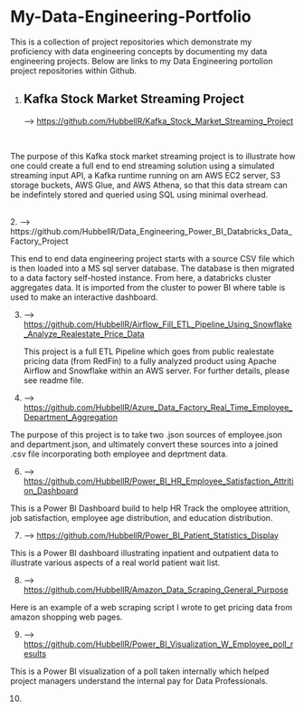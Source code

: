 # My-Data-Engineering-Portfolio
This is a collection of project repositories which demonstrate my proficiency with data engineering concepts by documenting my data engineering projects. Below are links to my Data Engineering portolion project repositories within Github.

1. ## Kafka Stock Market Streaming Project 
   
    --> https://github.com/HubbellR/Kafka_Stock_Market_Streaming_Project
<br />

The purpose of this Kafka stock market streaming project is to illustrate how one could create a full end to end streaming solution using a simulated streaming input API, a Kafka runtime running on am AWS EC2 server,
S3 storage buckets, AWS Glue, and AWS Athena, so that this data stream can be indefintely stored and queried using SQL using minimal overhead.

<br />
2. --> https://github.com/HubbellR/Data_Engineering_Power_BI_Databricks_Data_Factory_Project

This end to end data engineering project starts with a source CSV file which is then loaded into a MS sql server database. The database is then migrated to a data factory self-hosted instance. From here, a databricks cluster aggregates data. It is imported from the cluster to power BI where table is used to make an interactive dashboard.


3. --> https://github.com/HubbellR/Airflow_Fill_ETL_Pipeline_Using_Snowflake_Analyze_Realestate_Price_Data 


   This project is a full ETL Pipeline which goes from public realestate pricing data (from RedFin) to a fully analyzed product using Apache Airflow and Snowflake within an AWS server. For further details, please see readme file.
   
5. --> https://github.com/HubbellR/Azure_Data_Factory_Real_Time_Employee_Department_Aggregation
   
The purpose of this project is to take two .json sources of employee.json and department.json, and ultimately convert these sources into a joined .csv file incorporating both employee and deprtment data.

6.  --> https://github.com/HubbellR/Power_BI_HR_Employee_Satisfaction_Attrition_Dashboard

This is a Power BI Dashboard build to help HR Track the omployee attrition, job satisfaction, employee age distribution, and education distribution.
 
7. --> https://github.com/HubbellR/Power_BI_Patient_Statistics_Display

 This is a Power BI dashboard illustrating inpatient and outpatient data to illustrate various aspects of a real world patient wait list.

8. --> https://github.com/HubbellR/Amazon_Data_Scraping_General_Purpose

Here is an example of a web scraping script I wrote to get pricing data from amazon shopping web pages.


9.  --> https://github.com/HubbellR/Power_BI_Visualization_W_Employee_poll_results

This is a Power BI visualization of a poll taken internally which helped project managers understand the internal pay for Data Professionals. 

10. 


   

